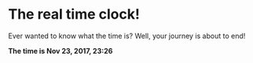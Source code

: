 # The real time clock!

Ever wanted to know what the time is? Well, your journey is about to end!

**The time is Nov 23, 2017, 23:26**